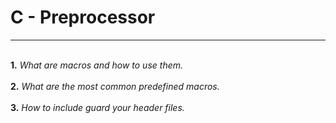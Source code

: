 # C - Preprocessor
***
<br> **1.** *What are macros and how to use them.* <br/>
<br> **2.** *What are the most common predefined macros.* <br/>
<br> **3.** *How to include guard your header files.* <br/>
